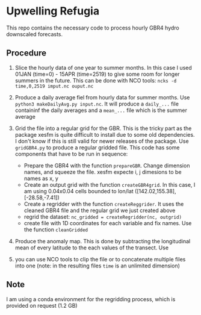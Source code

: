 # Upwelling Refugia

This repo contains the necessary code to process hourly GBR4 hydro downscaled forecasts.

## Procedure

1. Slice the hourly data of one year to summer months. In this case I used 01JAN (time=0) - 15APR (time=2519) to give some room for longer summers in the future. This can be done with NCO tools:  `ncks -d time,0,2519 imput.nc ouput.nc`  

2. Produce a daily average fiel from hourly data for summer months. Use `python3 makeDailyAvg.py input.nc`. It will produce a `daily_...` file containinf the daily averages and a `mean_...` file which is the summer average

3. Grid the file into a regular grid for the GBR. This is the tricky part as the package xesfm is quite difficult to install due to some old dependencies. I don't know if this is still valid for newer releases of the package. Use `gridGBR4.py` to produce a regular gridded file. This code has some components that have to be run in sequence:  
    - Prepare the GBR4 with the function `prepareGBR`. Change dimension names, and squeeze the file. xesfm expecte i, j dimesions to be names as x, y
    - Create an output grid with the function `createGBR4grid`. In this case, I am using 0.04x0.04 cells bounded to lon/lat ([142.02,155.38],[-28.58,-7.41])
    - Create a regridder with the function `createReggrider`. It uses the cleaned GBR4 file and the regular grid we just created above
    - regrid the dataset: `nc_gridded = createRegridder(nc, outgrid)`
    - create file with 1D coordinates for each variable and fix names. Use the function `cleanGridded`
    
4. Produce the anomaly map. This is done by subtracting the longitudinal mean of every latitude to the each values of the transect. Use  
  
5. you can use NCO tools to clip the file or to concatenate multiple files into one (note: in the resulting files `time` is an unlimited dimension)


## Note

I am using a conda environment for the regridding process, which is provided on request (1.2 GB)


